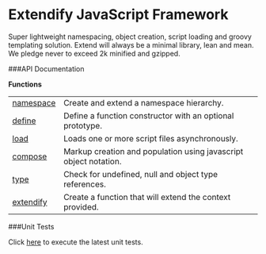 # Extendify JavaScript Framework

Super lightweight namespacing, object creation, script loading and groovy templating solution. Extend will always be a minimal library, lean and mean. We pledge never to exceed 2k minified and gzipped.


###API Documentation

**Functions**

<table>
<tbody>
<tr><td><a href="../../wiki/namespace/">namespace</a></td><td>Create and extend a namespace hierarchy.</td></tr>
<tr><td><a href="../../wiki/define/">define</a></td><td>Define a function constructor with an optional prototype.</td></tr>
<tr><td><a href="../../wiki/load/">load</a></td><td>Loads one or more script files asynchronously.</td></tr>
<tr><td><a href="../../wiki/compose/">compose</a></td><td>Markup creation and population using javascript object notation.</td></tr>
<tr><td><a href="../../wiki/type/">type</a></td><td>Check for undefined, null and object type references.</td></tr>
<tr><td><a href="../../wiki/extendify/">extendify</a></td><td>Create a function that will extend the context provided.</td></tr>
</tbody>
</table>

###Unit Tests

Click <a href="http://jameswestgate.github.com/extendify/test/">here</a> to execute the latest unit tests.
